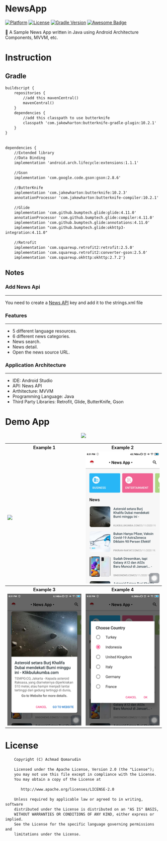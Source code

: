# NewsApp

[![Platform](https://img.shields.io/badge/platform-Android-yellow.svg)](https://www.android.com)
[![License](https://img.shields.io/badge/license-Apache%202-4EB1BA.svg?style=flat-square)](https://www.apache.org/licenses/LICENSE-2.0.html)
[![Gradle Version](https://img.shields.io/badge/gradle-4.0-green.svg)](https://docs.gradle.org/current/release-notes)
[![Awesome Badge](https://cdn.rawgit.com/sindresorhus/awesome/d7305f38d29fed78fa85652e3a63e154dd8e8829/media/badge.svg)](https://java-lang.github.io/awesome-java)

📰 A Sample News App written in Java using Android Architecture Components, MVVM, etc.

# Instruction

## Gradle
```
buildscript {
    repositories {
        //add this mavenCentral()
        mavenCentral()
    }
    dependencies {
        //add this classpath to use butterknife
        classpath 'com.jakewharton:butterknife-gradle-plugin:10.2.1'
    }
}


dependencies {
    //Extended library
    //Data Binding
    implementation 'android.arch.lifecycle:extensions:1.1.1'

    //Gson
    implementation 'com.google.code.gson:gson:2.8.6'

    //ButterKnife
    implementation 'com.jakewharton:butterknife:10.2.3'
    annotationProcessor 'com.jakewharton:butterknife-compiler:10.2.1'

    //Glide
    implementation 'com.github.bumptech.glide:glide:4.11.0'
    annotationProcessor 'com.github.bumptech.glide:compiler:4.11.0'
    implementation 'com.github.bumptech.glide:annotations:4.11.0'
    implementation "com.github.bumptech.glide:okhttp3-integration:4.11.0"

    //Retrofit
    implementation 'com.squareup.retrofit2:retrofit:2.5.0'
    implementation 'com.squareup.retrofit2:converter-gson:2.5.0'
    implementation 'com.squareup.okhttp:okhttp:2.7.2'}
```

## Notes

### Add News Api
---
You need to create a [News API](https://newsapi.org/) key and add it to the strings.xml file

### Features
---
- 5 different language resources.
- 6 different news categories.
- News search.
- News detail.
- Open the news source URL.

### Application Architecture
---
- IDE: Android Studio
- API: News API
- Arthitecture: MVVM
- Programming Language: Java
- Third Party Libraries: Retrofit, Glide, ButterKnife, Gson

# Demo App

<p align="center">
  <a href="https://github.com/achmadqomarudin/NewsApp/releases/latest/download/app-demo.apk">
    <img src="https://www.inspirefm.org/wp-content/uploads/button-apk.png" height="100">
  </a>
</p>

<table style="width:100%">
  <tr>
    <th>Example 1</th>
    <th>Example 2</th>
  </tr>
  <tr>
    <td><img src="screenshots/1.gif"/></td>
    <td><img src="screenshots/2.jpg"/></td>
  </tr>
  <tr>
    <th>Example 3</th>
    <th>Example 4</th>
  </tr>
  <tr>
    <td><img src="screenshots/3.jpg"/></td>
    <td><img src="screenshots/4.jpg"/></td>
  </tr>
</table>

# License

```
    Copyright (C) Achmad Qomarudin

    Licensed under the Apache License, Version 2.0 (the "License");
    you may not use this file except in compliance with the License.
    You may obtain a copy of the License at

       http://www.apache.org/licenses/LICENSE-2.0

    Unless required by applicable law or agreed to in writing, software
    distributed under the License is distributed on an "AS IS" BASIS,
    WITHOUT WARRANTIES OR CONDITIONS OF ANY KIND, either express or implied.
    See the License for the specific language governing permissions and
    limitations under the License.
```
